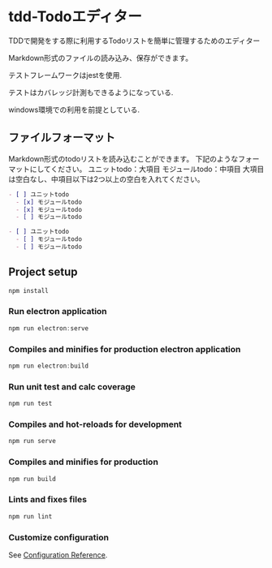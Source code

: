# tdd-Todoエディター

TDDで開発をする際に利用するTodoリストを簡単に管理するためのエディター

Markdown形式のファイルの読み込み、保存ができます。

テストフレームワークはjestを使用.

テストはカバレッジ計測もできるようになっている.

windows環境での利用を前提としている.

## ファイルフォーマット

Markdown形式のtodoリストを読み込むことができます。
下記のようなフォーマットにしてください。
ユニットtodo：大項目
モジュールtodo：中項目
大項目は空白なし、中項目以下は2つ以上の空白を入れてください。

```markdown
- [ ] ユニットtodo
  - [x] モジュールtodo
  - [x] モジュールtodo
  - [ ] モジュールtodo

- [ ] ユニットtodo
  - [ ] モジュールtodo
  - [ ] モジュールtodo
```

## Project setup

```ps1
npm install
```

### Run electron application

```ps1
npm run electron:serve
```

### Compiles and minifies for production electron application

```ps1
npm run electron:build
```

### Run unit test and calc coverage

```ps1
npm run test
```

### Compiles and hot-reloads for development

```ps1
npm run serve
```

### Compiles and minifies for production

```ps1
npm run build
```

### Lints and fixes files

```ps1
npm run lint
```

### Customize configuration

See [Configuration Reference](https://cli.vuejs.org/config/).
